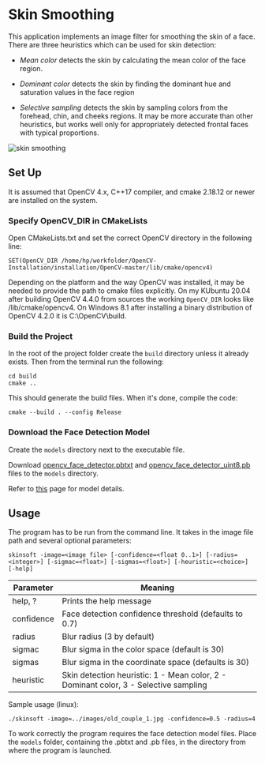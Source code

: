 # Skin Smoothing

This application implements an image filter for smoothing the skin of a face. There are three heuristics which can be used for skin detection:

* *Mean color* detects the skin by calculating the mean color of the face region.

* *Dominant color* detects the skin by finding the dominant hue and saturation values in the face region

* *Selective sampling* detects the skin by sampling colors from the forehead, chin, and cheeks regions.
It may be more accurate than other heuristics, but works well only for appropriately detected frontal faces with typical proportions.

![skin smoothing](./assets/hillary.jpg)

## Set Up

It is assumed that OpenCV 4.x, C++17 compiler, and cmake 2.18.12 or newer are installed on the system.

### Specify OpenCV_DIR in CMakeLists

Open CMakeLists.txt and set the correct OpenCV directory in the following line:

```
SET(OpenCV_DIR /home/hp/workfolder/OpenCV-Installation/installation/OpenCV-master/lib/cmake/opencv4)
```

Depending on the platform and the way OpenCV was installed, it may be needed to provide the path to cmake files explicitly. On my KUbuntu 20.04 after building OpenCV 4.4.0 from sources the working `OpenCV_DIR` looks like <OpenCV installation path>/lib/cmake/opencv4. On Windows 8.1 after installing a binary distribution of OpenCV 4.2.0 it is C:\OpenCV\build.


### Build the Project

In the root of the project folder create the `build` directory unless it already exists. Then from the terminal run the following:

```
cd build
cmake ..
```

This should generate the build files. When it's done, compile the code:

```
cmake --build . --config Release
```

### Download the Face Detection Model

Create the `models` directory next to the executable file. 

Download [opencv_face_detector.pbtxt](https://github.com/opencv/opencv/blob/master/samples/dnn/face_detector/opencv_face_detector.pbtxt) and [opencv_face_detector_uint8.pb](https://github.com/opencv/opencv_3rdparty/raw/8033c2bc31b3256f0d461c919ecc01c2428ca03b/opencv_face_detector_uint8.pb) files to the `models` directory.

Refer to [this](https://github.com/opencv/opencv/tree/master/samples/dnn) page for model details.


## Usage

The program has to be run from the command line. It takes in the image file path and several optional parameters: 

```
skinsoft -image=<image file> [-confidence=<float 0..1>] [-radius=<integer>] [-sigmac=<float>] [-sigmas=<float>] [-heuristic=<choice>] [-help]
```

Parameter    | Meaning 
------------ | --------------------------------------
help, ? | Prints the help message
confidence | Face detection confidence threshold (defaults to 0.7)
radius | Blur radius (3 by default)
sigmac | Blur sigma in the color space (default is 30)
sigmas | Blur sigma in the coordinate space (defaults is 30)
heuristic | Skin detection heuristic: 1 - Mean color, 2 - Dominant color, 3 - Selective sampling 


Sample usage (linux):
```
./skinsoft -image=../images/old_couple_1.jpg -confidence=0.5 -radius=4
```

To work correctly the program requires the face detection model files. Place the `models` folder, containing the .pbtxt and .pb files, in the directory from where the program is launched.

